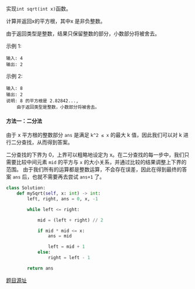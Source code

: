 实现`int sqrt(int x)`函数。

计算并返回x的平方根，其中x 是非负整数。

由于返回类型是整数，结果只保留整数的部分，小数部分将被舍去。

示例 1:
``` 
输入: 4
输出: 2
```

示例 2:

``` 
输入: 8
输出: 2
说明: 8 的平方根是 2.82842..., 
    由于返回类型是整数，小数部分将被舍去。
```


#### 方法一：二分法

由于 x 平方根的整数部分 `ans` 是满足 `k^2 ≤ x` 的最大 k 值，因此我们可以对 k 进行二分查找，从而得到答案。

二分查找的下界为 0，上界可以粗略地设定为 x。在二分查找的每一步中，我们只需要比较中间元素 `mid` 的平方与 `x` 的大小关系，并通过比较的结果调整上下界的范围。
由于我们所有的运算都是整数运算，不会存在误差，因此在得到最终的答案 `ans` 后，也就不需要再去尝试 `ans+1` 了。

```python
class Solution:
    def mySqrt(self, x: int) -> int:
        left, right, ans = 0, x, -1

        while left <= right:

            mid = (left + right) // 2

            if mid * mid <= x:
                ans = mid

                left = mid + 1
            else:
                right = left - 1

        return ans
```

[题目源址](https://leetcode-cn.com/problems/sqrtx/)


